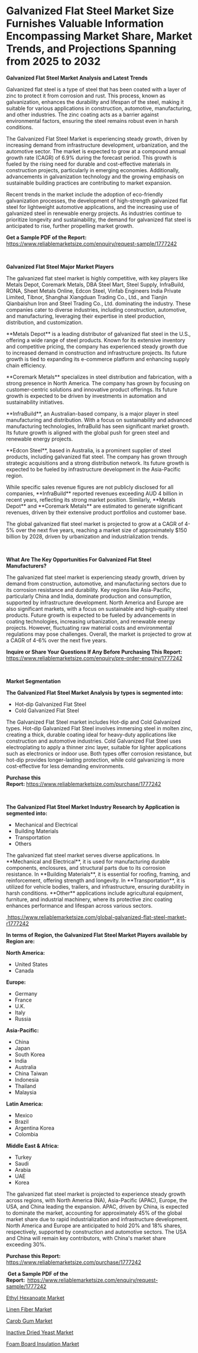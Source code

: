 <p><h1>Galvanized Flat Steel Market Size Furnishes Valuable Information Encompassing Market Share, Market Trends, and Projections Spanning from 2025 to 2032</h1></p><p><strong>Galvanized Flat Steel Market Analysis and Latest Trends</strong></p>
<p><p>Galvanized flat steel is a type of steel that has been coated with a layer of zinc to protect it from corrosion and rust. This process, known as galvanization, enhances the durability and lifespan of the steel, making it suitable for various applications in construction, automotive, manufacturing, and other industries. The zinc coating acts as a barrier against environmental factors, ensuring the steel remains robust even in harsh conditions.</p><p>The Galvanized Flat Steel Market is experiencing steady growth, driven by increasing demand from infrastructure development, urbanization, and the automotive sector. The market is expected to grow at a compound annual growth rate (CAGR) of 6.9% during the forecast period. This growth is fueled by the rising need for durable and cost-effective materials in construction projects, particularly in emerging economies. Additionally, advancements in galvanization technology and the growing emphasis on sustainable building practices are contributing to market expansion.</p><p>Recent trends in the market include the adoption of eco-friendly galvanization processes, the development of high-strength galvanized flat steel for lightweight automotive applications, and the increasing use of galvanized steel in renewable energy projects. As industries continue to prioritize longevity and sustainability, the demand for galvanized flat steel is anticipated to rise, further propelling market growth.</p></p>
<p><strong>Get a Sample PDF of the Report:&nbsp;</strong> <a href="https://www.reliablemarketsize.com/enquiry/request-sample/1777242?utm_campaign=1167&utm_medium=2&utm_source=Github&utm_content=ia&utm_term=26012025&utm_id=galvanized-flat-steel">https://www.reliablemarketsize.com/enquiry/request-sample/1777242</a></p>
<p>&nbsp;</p>
<p><strong>Galvanized Flat Steel Major Market Players</strong></p>
<p><p>The galvanized flat steel market is highly competitive, with key players like Metals Depot, Coremark Metals, DBA Steel Mart, Steel Supply, InfraBuild, RONA, Sheet Metals Online, Edcon Steel, Vinfab Engineers India Private Limited, Tibnor, Shanghai Xiangduan Trading Co., Ltd., and Tianjin Qianbaishun Iron and Steel Trading Co., Ltd. dominating the industry. These companies cater to diverse industries, including construction, automotive, and manufacturing, leveraging their expertise in steel production, distribution, and customization.</p><p>**Metals Depot** is a leading distributor of galvanized flat steel in the U.S., offering a wide range of steel products. Known for its extensive inventory and competitive pricing, the company has experienced steady growth due to increased demand in construction and infrastructure projects. Its future growth is tied to expanding its e-commerce platform and enhancing supply chain efficiency.</p><p>**Coremark Metals** specializes in steel distribution and fabrication, with a strong presence in North America. The company has grown by focusing on customer-centric solutions and innovative product offerings. Its future growth is expected to be driven by investments in automation and sustainability initiatives.</p><p>**InfraBuild**, an Australian-based company, is a major player in steel manufacturing and distribution. With a focus on sustainability and advanced manufacturing technologies, InfraBuild has seen significant market growth. Its future growth is aligned with the global push for green steel and renewable energy projects.</p><p>**Edcon Steel**, based in Australia, is a prominent supplier of steel products, including galvanized flat steel. The company has grown through strategic acquisitions and a strong distribution network. Its future growth is expected to be fueled by infrastructure development in the Asia-Pacific region.</p><p>While specific sales revenue figures are not publicly disclosed for all companies, **InfraBuild** reported revenues exceeding AUD 4 billion in recent years, reflecting its strong market position. Similarly, **Metals Depot** and **Coremark Metals** are estimated to generate significant revenues, driven by their extensive product portfolios and customer base.</p><p>The global galvanized flat steel market is projected to grow at a CAGR of 4-5% over the next five years, reaching a market size of approximately $150 billion by 2028, driven by urbanization and industrialization trends.</p></p>
<p>&nbsp;</p>
<p><strong>What Are The Key Opportunities For Galvanized Flat Steel Manufacturers?</strong></p>
<p><p>The galvanized flat steel market is experiencing steady growth, driven by demand from construction, automotive, and manufacturing sectors due to its corrosion resistance and durability. Key regions like Asia-Pacific, particularly China and India, dominate production and consumption, supported by infrastructure development. North America and Europe are also significant markets, with a focus on sustainable and high-quality steel products. Future growth is expected to be fueled by advancements in coating technologies, increasing urbanization, and renewable energy projects. However, fluctuating raw material costs and environmental regulations may pose challenges. Overall, the market is projected to grow at a CAGR of 4-6% over the next five years.</p></p>
<p><strong>Inquire or Share Your Questions If Any Before Purchasing This Report:</strong> <a href="https://www.reliablemarketsize.com/enquiry/pre-order-enquiry/1777242?utm_campaign=1167&utm_medium=2&utm_source=Github&utm_content=ia&utm_term=26012025&utm_id=galvanized-flat-steel">https://www.reliablemarketsize.com/enquiry/pre-order-enquiry/1777242</a></p>
<p>&nbsp;</p>
<p><strong>Market Segmentation</strong></p>
<p><strong>The Galvanized Flat Steel Market Analysis by types is segmented into:</strong></p>
<p><ul><li>Hot-dip Galvanized Flat Steel</li><li>Cold Galvanized Flat Steel</li></ul></p>
<p><p>The Galvanized Flat Steel market includes Hot-dip and Cold Galvanized types. Hot-dip Galvanized Flat Steel involves immersing steel in molten zinc, creating a thick, durable coating ideal for heavy-duty applications like construction and automotive industries. Cold Galvanized Flat Steel uses electroplating to apply a thinner zinc layer, suitable for lighter applications such as electronics or indoor use. Both types offer corrosion resistance, but hot-dip provides longer-lasting protection, while cold galvanizing is more cost-effective for less demanding environments.</p></p>
<p><strong>Purchase this Report:&nbsp;</strong><a href="https://www.reliablemarketsize.com/purchase/1777242?utm_campaign=1167&utm_medium=2&utm_source=Github&utm_content=ia&utm_term=26012025&utm_id=galvanized-flat-steel">https://www.reliablemarketsize.com/purchase/1777242</a></p>
<p>&nbsp;</p>
<p><strong>The Galvanized Flat Steel Market Industry Research by Application is segmented into:</strong></p>
<p><ul><li>Mechanical and Electrical</li><li>Building Materials</li><li>Transportation</li><li>Others</li></ul></p>
<p><p>The galvanized flat steel market serves diverse applications. In **Mechanical and Electrical**, it is used for manufacturing durable components, enclosures, and structural parts due to its corrosion resistance. In **Building Materials**, it is essential for roofing, framing, and reinforcement, offering strength and longevity. In **Transportation**, it is utilized for vehicle bodies, trailers, and infrastructure, ensuring durability in harsh conditions. **Other** applications include agricultural equipment, furniture, and industrial machinery, where its protective zinc coating enhances performance and lifespan across various sectors.</p></p>
<p><a href="https://www.reliablemarketsize.com/global-galvanized-flat-steel-market-r1777242?utm_campaign=1167&utm_medium=2&utm_source=Github&utm_content=ia&utm_term=26012025&utm_id=galvanized-flat-steel">&nbsp;https://www.reliablemarketsize.com/global-galvanized-flat-steel-market-r1777242</a></p>
<p><strong>In terms of Region, the Galvanized Flat Steel Market Players available by Region are:</strong></p>
<p>
    <p> <strong> North America: </strong>
        <ul>
            <li>United States</li>
            <li>Canada</li>
        </ul>
        </p> 
    <p> <strong> Europe: </strong>
        <ul>
            <li>Germany</li>
            <li>France</li>
            <li>U.K.</li>
            <li>Italy</li>
            <li>Russia</li>
        </ul>
        </p> 
    <p> <strong> Asia-Pacific: </strong>
        <ul>
            <li>China</li>
            <li>Japan</li>
            <li>South Korea</li>
            <li>India</li>
            <li>Australia</li>
            <li>China Taiwan</li>
            <li>Indonesia</li>
            <li>Thailand</li>
            <li>Malaysia</li>
        </ul>
        </p> 
    <p> <strong> Latin America: </strong>
        <ul>
            <li>Mexico</li>
            <li>Brazil</li>
            <li>Argentina Korea</li>
            <li>Colombia</li>
        </ul>
        </p> 
    <p> <strong> Middle East & Africa: </strong>
        <ul>
            <li>Turkey</li>
            <li>Saudi</li>
            <li>Arabia</li>
            <li>UAE</li>
            <li>Korea</li>
        </ul>
    </p>
    </p>
<p><p>The galvanized flat steel market is projected to experience steady growth across regions, with North America (NA), Asia-Pacific (APAC), Europe, the USA, and China leading the expansion. APAC, driven by China, is expected to dominate the market, accounting for approximately 45% of the global market share due to rapid industrialization and infrastructure development. North America and Europe are anticipated to hold 20% and 18% shares, respectively, supported by construction and automotive sectors. The USA and China will remain key contributors, with China's market share exceeding 30%.</p></p>
<p><strong>Purchase this Report: </strong><a href="https://www.reliablemarketsize.com/purchase/1777242?utm_campaign=1167&utm_medium=2&utm_source=Github&utm_content=ia&utm_term=26012025&utm_id=galvanized-flat-steel">https://www.reliablemarketsize.com/purchase/1777242</a></p>
<p>&nbsp;<strong>Get a Sample PDF of the Report:&nbsp;&nbsp;</strong><a href="https://www.reliablemarketsize.com/enquiry/request-sample/1777242?utm_campaign=1167&utm_medium=2&utm_source=Github&utm_content=ia&utm_term=26012025&utm_id=galvanized-flat-steel">https://www.reliablemarketsize.com/enquiry/request-sample/1777242</a></p>
<p><strong></strong></p>
<p><p><a href="https://github.com/benhaeneye/Market-Research-Report-List-1/blob/main/ethyl-hexanoate-market.md?utm_campaign=1167&utm_medium=2&utm_source=Github&utm_content=ia&utm_term=26012025&utm_id=galvanized-flat-steel">Ethyl Hexanoate Market</a></p><p><a href="https://github.com/hunanuzmez/Market-Research-Report-List-1/blob/main/linen-fiber-market.md?utm_campaign=1167&utm_medium=2&utm_source=Github&utm_content=ia&utm_term=26012025&utm_id=galvanized-flat-steel">Linen Fiber Market</a></p><p><a href="https://github.com/ajatawlasta/Market-Research-Report-List-1/blob/main/carob-gum-market.md?utm_campaign=1167&utm_medium=2&utm_source=Github&utm_content=ia&utm_term=26012025&utm_id=galvanized-flat-steel">Carob Gum Market</a></p><p><a href="https://github.com/mriwacraane/Market-Research-Report-List-1/blob/main/inactive-dried-yeast-market.md?utm_campaign=1167&utm_medium=2&utm_source=Github&utm_content=ia&utm_term=26012025&utm_id=galvanized-flat-steel">Inactive Dried Yeast Market</a></p><p><a href="https://github.com/chikenmhamdi/Market-Research-Report-List-1/blob/main/foam-board-insulation-market.md?utm_campaign=1167&utm_medium=2&utm_source=Github&utm_content=ia&utm_term=26012025&utm_id=galvanized-flat-steel">Foam Board Insulation Market</a></p></p>